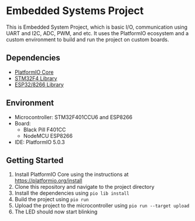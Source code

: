 # Embedded Systems Project

This is Embedded System Project, which is basic I/O, communication using UART and I2C, ADC, PWM, and etc. It uses the PlatformIO ecosystem and a custom environment to build and run the project on custom boards.

## Dependencies

- [PlatformIO Core](https://platformio.org)
- [STM32F4 Library](https://github.com/stm32duino/STM32F4)
- [ESP32/8266 Library](#)

## Environment

- Microcontroller: STM32F401CCU6 and ESP8266
- Board: 
    - Black Pill F401CC
    - NodeMCU ESP8266
- IDE: PlatformIO 5.0.3

## Getting Started

1. Install PlatformIO Core using the instructions at https://platformio.org/install
2. Clone this repository and navigate to the project directory
3. Install the dependencies using `pio lib install`
4. Build the project using `pio run`
5. Upload the project to the microcontroller using `pio run --target upload`
6. The LED should now start blinking